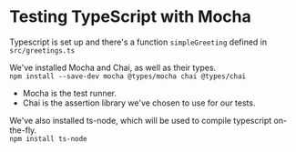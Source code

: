 # Testing TypeScript with Mocha

Typescript is set up and there's a function `simpleGreeting` defined in `src/greetings.ts`

We've installed Mocha and Chai, as well as their types.\
`npm install --save-dev mocha @types/mocha chai @types/chai`

- Mocha is the test runner.
- Chai is the assertion library we've chosen to use for our tests.

We've also installed ts-node, which will be used to compile typescript on-the-fly.\
`npm install ts-node`
